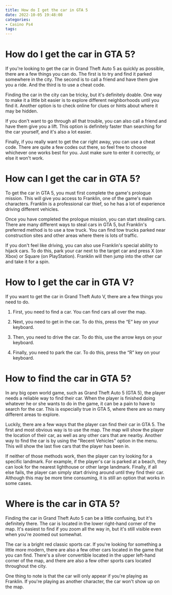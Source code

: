 ```yaml
---
title: How do I get the car in GTA 5
date: 2022-10-05 19:48:08
categories:
- Casino Ps4
tags:
---
```



#  How do I get the car in GTA 5?

If you're looking to get the car in Grand Theft Auto 5 as quickly as possible, there are a few things you can do. The first is to try and find it parked somewhere in the city. The second is to call a friend and have them give you a ride. And the third is to use a cheat code.

Finding the car in the city can be tricky, but it's definitely doable. One way to make it a little bit easier is to explore different neighborhoods until you find it. Another option is to check online for clues or hints about where it may be hidden.

If you don't want to go through all that trouble, you can also call a friend and have them give you a lift. This option is definitely faster than searching for the car yourself, and it's also a lot easier.

Finally, if you really want to get the car right away, you can use a cheat code. There are quite a few codes out there, so feel free to choose whichever one works best for you. Just make sure to enter it correctly, or else it won't work.

#  How can I get the car in GTA 5?

To get the car in GTA 5, you must first complete the game's prologue mission. This will give you access to Franklin, one of the game's main characters. Franklin is a professional car thief, so he has a lot of experience driving different vehicles.

Once you have completed the prologue mission, you can start stealing cars. There are many different ways to steal cars in GTA 5, but Franklin's preferred method is to use a tow truck. You can find tow trucks parked near construction sites and other areas where there is lots of traffic.

If you don't feel like driving, you can also use Franklin's special ability to hijack cars. To do this, park your car next to the target car and press X (on Xbox) or Square (on PlayStation). Franklin will then jump into the other car and take it for a spin.

#  How to I get the car in GTA V?

If you want to get the car in Grand Theft Auto V, there are a few things you need to do.

1. First, you need to find a car. You can find cars all over the map.

2. Next, you need to get in the car. To do this, press the “E” key on your keyboard.

3. Then, you need to drive the car. To do this, use the arrow keys on your keyboard.

4. Finally, you need to park the car. To do this, press the “R” key on your keyboard.

#  How to find the car in GTA 5?

In any big open world game, such as Grand Theft Auto 5 (GTA 5), the player needs a reliable way to find their car. When the player is finished doing whatever he or she wants to do in the game, it can be a pain to have to search for the car. This is especially true in GTA 5, where there are so many different areas to explore.

Luckily, there are a few ways that the player can find their car in GTA 5. The first and most obvious way is to use the map. The map will show the player the location of their car, as well as any other cars that are nearby. Another way to find the car is by using the "Recent Vehicles" option in the menu. This will show the last five cars that the player has been in.

If neither of those methods work, then the player can try looking for a specific landmark. For example, if the player's car is parked at a beach, they can look for the nearest lighthouse or other large landmark. Finally, if all else fails, the player can simply start driving around until they find their car. Although this may be more time consuming, it is still an option that works in some cases.

#  Where is the car in GTA 5?

Finding the car in Grand Theft Auto 5 can be a little confusing, but it's definitely there. The car is located in the lower right-hand corner of the map. It's easiest to find if you zoom all the way in, but it's still visible even when you're zoomed out somewhat.

The car is a bright red classic sports car. If you're looking for something a little more modern, there are also a few other cars located in the game that you can find. There's a silver convertible located in the upper left-hand corner of the map, and there are also a few other sports cars located throughout the city.

One thing to note is that the car will only appear if you're playing as Franklin. If you're playing as another character, the car won't show up on the map.
